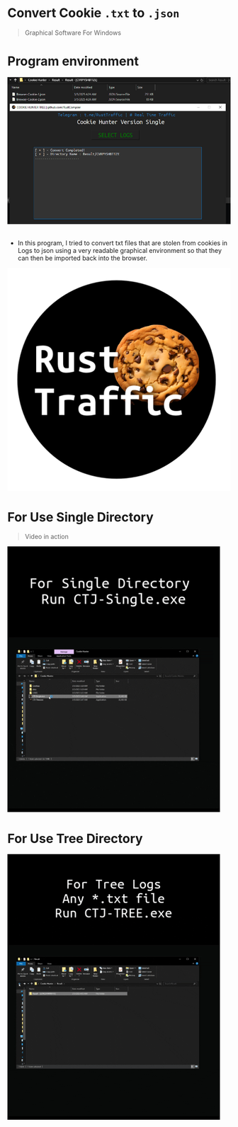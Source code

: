 # Convert Cookie ```.txt``` to ```.json```

> Graphical Software For Windows

# Program environment
<img src="https://github.com/RustCompiler/CookieHunter/blob/main/footage/How%20to%20use.jpg">

<br>
<br>

* In this program, I tried to convert txt files that are stolen from cookies in Logs to json using a very readable graphical environment so that they can then be imported back into the browser.

<img src="https://github.com/RustCompiler/CookieHunter/blob/main/footage/ToolPhoto.png">


# For Use Single Directory
> Video in action

<img src="https://github.com/RustCompiler/CookieHunter/blob/main/footage/single%20CTJ.gif">

<br>

# For Use Tree Directory
<img src="https://github.com/RustCompiler/CookieHunter/blob/main/footage/tree%20CTJ.gif">
